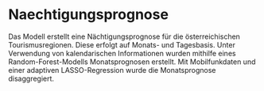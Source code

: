 # Naechtigungsprognose
Das Modell erstellt eine Nächtigungsprognose für die österreichischen Tourismusregionen. Diese erfolgt auf Monats- und Tagesbasis. Unter Verwendung von kalendarischen Informationen wurden mithilfe eines Random-Forest-Modells Monatsprognosen erstellt. Mit Mobilfunkdaten und einer adaptiven LASSO-Regression wurde die Monatsprognose disaggregiert.
